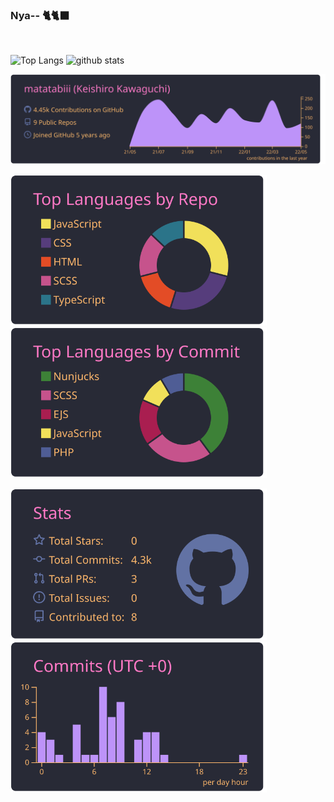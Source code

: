 ### Nya-- 🐈🐈‍⬛

<p> 
  <img alt="" width="830" src="https://github-profile-trophy.vercel.app/?username=matatabiii&theme=onedark&column=7" />
</p>

<p> 
  <img alt="Top Langs" height="175" src="https://github-readme-stats.vercel.app/api/top-langs/?username=matatabiii&layout=compact&theme=ayu-mirage" />
  <img alt="github stats" height="175" src="https://github-readme-stats.vercel.app/api?username=matatabiii&theme=ayu-mirage&show_icons=true" />
</p>

<p> 
  <img alt="" width="830" src="https://raw.githubusercontent.com/matatabiii/matatabiii/main/profile-summary-card-output/dracula/0-profile-details.svg" />
</p>

<p> 
  <img alt="Top Langs by Repo" width="410" src="https://raw.githubusercontent.com/matatabiii/matatabiii/main/profile-summary-card-output/dracula/1-repos-per-language.svg" />
  <img alt="Top Langs by Commit" width="410" src="https://raw.githubusercontent.com/matatabiii/matatabiii/main/profile-summary-card-output/dracula/2-most-commit-language.svg" />
</p>

<p> 
  <img alt="Top Langs by Repo" width="410" src="https://raw.githubusercontent.com/matatabiii/matatabiii/main/profile-summary-card-output/dracula/3-stats.svg" />
  <img alt="Top Langs by Commit" width="410" src="https://raw.githubusercontent.com/matatabiii/matatabiii/main/profile-summary-card-output/dracula/4-productive-time.svg" />
</p>

<!--
**matatabiii/matatabiii** is a ✨ _special_ ✨ repository because its `README.md` (this file) appears on your GitHub profile.

Here are some ideas to get you started:

- 🔭 I’m currently working on ...
- 🌱 I’m currently learning ...
- 👯 I’m looking to collaborate on ...
- 🤔 I’m looking for help with ...
- 💬 Ask me about ...
- 📫 How to reach me: ...
- 😄 Pronouns: ...
- ⚡ Fun fact: ...
-->
